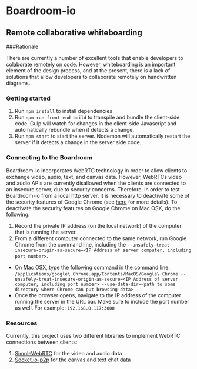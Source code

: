 # Boardroom-io
## Remote collaborative whiteboarding

###Rationale

There are currently a number of excellent tools that enable
developers to colaborate remotely on code. However,
whiteboarding is an important element of the design process,
and at the present, there is a lack of solutions that allow
developers to collaborate remotely on handwritten diagrams.

### Getting started
1. Run `npm install` to install dependencies
2. Run `npm run front-end-build` to transpile and bundle the
client-side code. Gulp will watch for changes in the client-side
Javascript and automatically rebundle when it detects a change.
3. Run `npm start` to start the server. Nodemon will automatically
restart the server if it detects a change in the server side code.

### Connecting to the Boardroom
Boardroom-io incorporates WebRTC technology in order to allow clients
to exchange video, audio, text, and canvas data. However, WebRTCs video
and audio APIs are currently disallowed when the clients are connected
to an insecure server, due to security concerns. Therefore, in order
to test Boardroom-io from a local http server, it is necessary to
deactivate some of the security features of Google Chrome (see
  [here](https://sites.google.com/a/chromium.org/dev/Home/chromium-security/deprecating-powerful-features-on-insecure-origins) for more details).
To deactivate the security features on Google Chrome on Mac OSX, do the following:
1. Record the private IP address (on the local network) of the
computer that is running the server.
2. From a different computer connected to the same network, run
Google Chrome from the command line, including the
`--unsafely-treat-insecure-origin-as-secure=<IP Address of server computer, including port number>`.
  * On Mac OSX, type the following command in the command line:
    `/applications/google\ Chrome.app/Contents/MacOS/Google\ Chrome --unsafely-treat-insecure-origin-as-secure=<IP Address of server computer, including port number> --use-data-dir=<path to some directory where Chrome can put browsing data>`
  * Once the browser opens, navigate to the IP address of the computer
    running the server in the URL bar. Make sure to include the port number as well.
    For example: `192.168.0.117:3000`

### Resources
Currently, this project uses two different libraries to implement
WebRTC connections between clients:
1. [SimpleWebRTC](https://github.com/andyet/SimpleWebRTC) for the video and audio data
2. [Socket.io-p2p](http://socket.io/blog/socket-io-p2p/) for the canvas and text chat data

